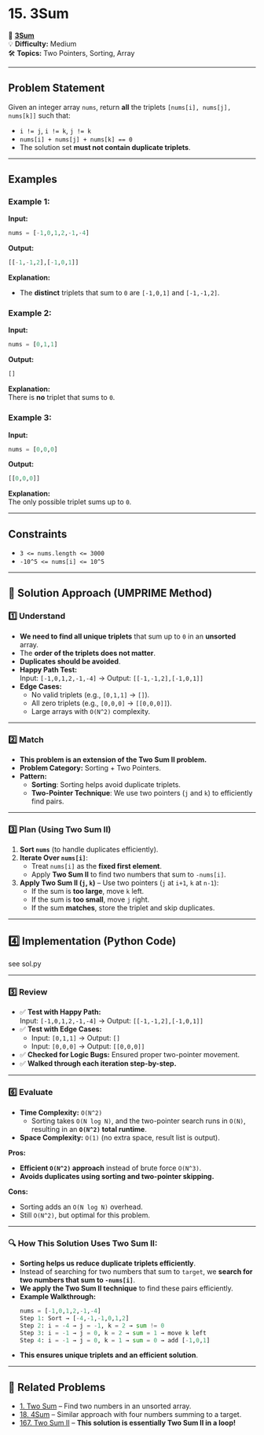 # 15. 3Sum

🔗 **[3Sum](https://leetcode.com/problems/3sum/)**  
💡 **Difficulty:** Medium  
🛠 **Topics:** Two Pointers, Sorting, Array  

---

## Problem Statement

Given an integer array `nums`, return **all** the triplets `[nums[i], nums[j], nums[k]]` such that:
- `i != j`, `i != k`, `j != k`
- `nums[i] + nums[j] + nums[k] == 0`
- The solution set **must not contain duplicate triplets**.

---

## Examples

### Example 1:
**Input:**  
```python
nums = [-1,0,1,2,-1,-4]
```
**Output:**  
```python
[[-1,-1,2],[-1,0,1]]
```
**Explanation:**  
- The **distinct** triplets that sum to `0` are `[-1,0,1]` and `[-1,-1,2]`.

### Example 2:
**Input:**  
```python
nums = [0,1,1]
```
**Output:**  
```python
[]
```
**Explanation:**  
There is **no** triplet that sums to `0`.

### Example 3:
**Input:**  
```python
nums = [0,0,0]
```
**Output:**  
```python
[[0,0,0]]
```
**Explanation:**  
The only possible triplet sums up to `0`.

---

## Constraints
- `3 <= nums.length <= 3000`
- `-10^5 <= nums[i] <= 10^5`

---

## 🚀 Solution Approach (UMPRIME Method)

### 1️⃣ Understand
- **We need to find all unique triplets** that sum up to `0` in an **unsorted** array.
- The **order of the triplets does not matter**.
- **Duplicates should be avoided**.
- **Happy Path Test:**  
  Input: `[-1,0,1,2,-1,-4]` → Output: `[[-1,-1,2],[-1,0,1]]`
- **Edge Cases:**  
  - No valid triplets (e.g., `[0,1,1]` → `[]`).
  - All zero triplets (e.g., `[0,0,0]` → `[[0,0,0]]`).
  - Large arrays with `O(N^2)` complexity.

---

### 2️⃣ Match
- **This problem is an extension of the Two Sum II problem.**
- **Problem Category:** Sorting + Two Pointers.
- **Pattern:**  
  - **Sorting**: Sorting helps avoid duplicate triplets.
  - **Two-Pointer Technique**: We use two pointers (`j` and `k`) to efficiently find pairs.

---

### 3️⃣ Plan (Using Two Sum II)
1. **Sort `nums`** (to handle duplicates efficiently).
2. **Iterate Over `nums[i]`**:
   - Treat `nums[i]` as the **fixed first element**.
   - Apply **Two Sum II** to find two numbers that sum to `-nums[i]`.
3. **Apply Two Sum II (`j`, `k`)** – Use two pointers (`j` at `i+1`, `k` at `n-1`):
   - If the sum is **too large**, move `k` left.
   - If the sum is **too small**, move `j` right.
   - If the sum **matches**, store the triplet and skip duplicates.

---

## 4️⃣ Implementation (Python Code)
see sol.py

---

### 5️⃣ Review
- ✅ **Test with Happy Path:**  
  Input: `[-1,0,1,2,-1,-4]` → Output: `[[-1,-1,2],[-1,0,1]]`
- ✅ **Test with Edge Cases:**  
  - Input: `[0,1,1]` → Output: `[]`  
  - Input: `[0,0,0]` → Output: `[[0,0,0]]`
- ✅ **Checked for Logic Bugs:** Ensured proper two-pointer movement.
- ✅ **Walked through each iteration step-by-step.**

---

### 6️⃣ Evaluate
- **Time Complexity:** `O(N^2)`  
  - Sorting takes `O(N log N)`, and the two-pointer search runs in `O(N)`, resulting in an **`O(N^2)` total runtime**.
- **Space Complexity:** `O(1)` (no extra space, result list is output).

**Pros:**  
- **Efficient `O(N^2)` approach** instead of brute force `O(N^3)`.
- **Avoids duplicates using sorting and two-pointer skipping.**

**Cons:**  
- Sorting adds an `O(N log N)` overhead.
- Still `O(N^2)`, but optimal for this problem.

---

### 🔍 How This Solution Uses **Two Sum II**:
- **Sorting helps us reduce duplicate triplets efficiently**.
- Instead of searching for two numbers that sum to `target`, we **search for two numbers that sum to `-nums[i]`**.
- **We apply the Two Sum II technique** to find these pairs efficiently.
- **Example Walkthrough:**  
  ```python
  nums = [-1,0,1,2,-1,-4]
  Step 1: Sort → [-4,-1,-1,0,1,2]
  Step 2: i = -4 → j = -1, k = 2 → sum != 0
  Step 3: i = -1 → j = 0, k = 2 → sum = 1 → move k left
  Step 4: i = -1 → j = 0, k = 1 → sum = 0 → add [-1,0,1]
  ```
- **This ensures unique triplets and an efficient solution**.

---

## 📝 Related Problems
- [1. Two Sum](https://leetcode.com/problems/two-sum/) – Find two numbers in an unsorted array.
- [18. 4Sum](https://leetcode.com/problems/4sum/) – Similar approach with four numbers summing to a target.
- [167. Two Sum II](https://leetcode.com/problems/two-sum-ii-input-array-is-sorted/) – **This solution is essentially Two Sum II in a loop!**

